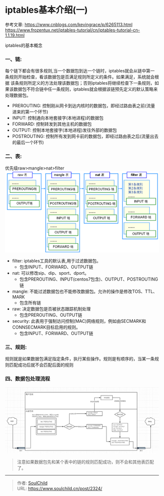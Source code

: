 # iptables基本介绍(一)

<!--more-->
参考文章: 
https://www.cnblogs.com/kevingrace/p/6265113.html
https://www.frozentux.net/iptables-tutorial/cn/iptables-tutorial-cn-1.1.19.html

iptables的基本概念
### 一、链:
每个链下都会有很多规则,当一个数据包到达一个链时，iptables就会从链中第一条规则开始检查，看该数据包是否满足规则所定义的条件。如果满足，系统就会根据 该条规则所定义的方法处理该数据包；否则iptables将继续检查下一条规则，如果该数据包不符合链中任一条规则，iptables就会根据该链预先定义的默认策略来处理数据包。

- PREROUTING: 控制刚从网卡到达内核时的数据包，即经过路由表之前(流量进来的第一个环节)
- INPUT: 控制通向本地套接字(本地进程)的数据包
- FORWARD: 控制转发到其他主机的数据包
- OUTPUT: 控制本地套接字(本地进程)发往外部的数据包
- POSTROUTING: 控制所有发到网卡前的数据包，即经过路由表之后(流量出去的最后一个环节)

### 二、表: 
优先级raw>mangle>nat>filter
![31190-9qlptu8yskf.png](images/812870840.png)
- filter: iptables工具的默认表,用于过滤数据包。
  - 包含INPUT、FORWARD、OUTPUT链
- nat: 可以修改sip、dip、sport、dport。
  - 包含PREROUTING、INPUT(centos7包含)、OUTPUT、POSTROUTING链
- mangle: 不能过滤数据包也不能修改数据包。允许的操作是修改TOS、TTL、MARK
  - 包含所有链
- raw: 决定数据包是否被状态跟踪机制处理
  - 包含PREROUTING、OUTPUT链
- security: 此表用于强制访问控制(MAC)网络规则，例如由SECMARK和CONNSECMARK目标启用的规则。
  - 包含INPUT、FORWARD、OUTPUT链

### 三、规则:
规则就是如果数据包满足指定条件，执行某些操作。规则是有顺序的，当某一条规则匹配成功后就不会匹配后面的规则


### 四、数据包处理流程
![48851-gwmc7hqmx8f.png](images/1792231896.png)
> 注意如果数据包先和某个表中的链的规则匹配成功，则不会和其他表匹配了。





---

> 作者: [SoulChild](https://www.soulchild.cn)  
> URL: https://www.soulchild.cn/post/2324/  

